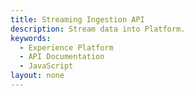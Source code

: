 ```yaml
---
title: Streaming Ingestion API
description: Stream data into Platform.
keywords: 
  - Experience Platform
  - API Documentation
  - JavaScript
layout: none
--- 
```

<RedoclyAPIBlock src="experience-platform-apis/static/swagger-specs/streaming-ingestion.yml"/>